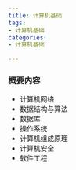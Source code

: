 ```yaml
---
title: 计算机基础
tags: 
- 计算机基础
categories: 
- 计算机基础

---
```


### 概要内容
- 计算机网络
- 数据结构与算法
- 数据库
- 操作系统
- 计算机组成原理
- 计算机安全
- 软件工程

